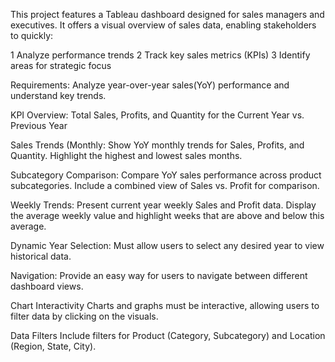 This project features a Tableau dashboard designed for sales managers and executives. It offers a visual overview of sales data, enabling stakeholders to quickly:

1 Analyze performance trends
2 Track key sales metrics (KPIs)
3 Identify areas for strategic focus

 Requirements:
Analyze year-over-year sales(YoY) performance and understand key trends.

KPI Overview:
Total Sales, Profits, and Quantity for the Current Year vs. Previous Year

Sales Trends (Monthly:
Show YoY monthly trends for Sales, Profits, and Quantity. 
Highlight the highest and lowest sales months. 

Subcategory Comparison:
Compare YoY sales performance across product subcategories. 
Include a combined view of Sales vs. Profit for comparison. 

Weekly Trends:
Present current year weekly Sales and Profit data.
Display the average weekly value and highlight weeks that are above and below this average. 

Dynamic Year Selection:
Must allow users to select any desired year to view historical data. 

Navigation:
Provide an easy way for users to navigate between different dashboard views.

Chart Interactivity
Charts and graphs must be interactive, allowing users to filter data by clicking on the visuals.

Data Filters
Include filters for Product (Category, Subcategory) and Location (Region, State, City). 

